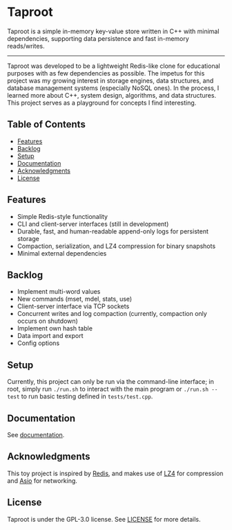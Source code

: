 # Taproot

Taproot is a simple in-memory key-value store written in C++ with minimal dependencies, supporting data persistence and fast in-memory reads/writes.

-----

Taproot was developed to be a lightweight Redis-like clone for educational purposes with as few dependencies as possible. The impetus for this project was my growing interest in storage engines, data structures, and database management systems (especially NoSQL ones). In the process, I learned more about C++, system design, algorithms, and data structures. This project serves as a playground for concepts I find interesting.

## Table of Contents

- [Features](#features)
- [Backlog](#backlog)
- [Setup](#setup)
- [Documentation](#documentation)
- [Acknowledgments](#acknowledgments)
- [License](#license)

## Features

- Simple Redis-style functionality
- CLI and client-server interfaces (still in development)
- Durable, fast, and human-readable append-only logs for persistent storage
- Compaction, serialization, and LZ4 compression for binary snapshots
- Minimal external dependencies

## Backlog

- Implement multi-word values
- New commands (mset, mdel, stats, use)
- Client-server interface via TCP sockets
- Concurrent writes and log compaction (currently, compaction only occurs on shutdown)
- Implement own hash table
- Data import and export
- Config options

## Setup

Currently, this project can only be run via the command-line interface; in root, simply run `./run.sh` to interact with the main program or `./run.sh --test` to run basic testing defined in `tests/test.cpp`.

## Documentation

See [documentation](docs.md).

## Acknowledgments

This toy project is inspired by [Redis](https://github.com/redis/redis), and makes use of [LZ4](https://github.com/lz4/lz4) for compression and [Asio](https://github.com/chriskohlhoff/asio) for networking.

## License

Taproot is under the GPL-3.0 license. See [LICENSE](LICENSE) for more details.